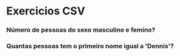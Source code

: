 # Exercicios CSV

### Número de pessoas do sexo masculino e femino?
### Quantas pessoas tem o primeiro nome igual a 'Dennis'?